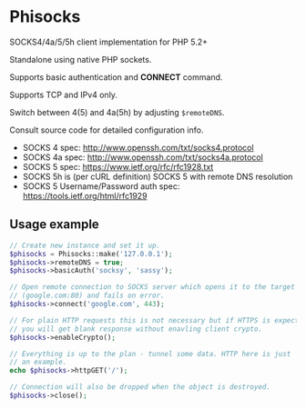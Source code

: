 # Phisocks
SOCKS4/4a/5/5h client implementation for PHP 5.2+

Standalone using native PHP sockets.

Supports basic authentication and **CONNECT** command.

Supports TCP and IPv4 only.

Switch between 4(5) and 4a(5h) by adjusting `$remoteDNS`.

Consult source code for detailed configuration info.

* SOCKS 4 spec:   http://www.openssh.com/txt/socks4.protocol
* SOCKS 4a spec:  http://www.openssh.com/txt/socks4a.protocol
* SOCKS 5 spec:   https://www.ietf.org/rfc/rfc1928.txt
* SOCKS 5h is (per cURL definition) SOCKS 5 with remote DNS resolution
* SOCKS 5 Username/Password auth spec:  https://tools.ietf.org/html/rfc1929

## Usage example

```PHP
// Create new instance and set it up.
$phisocks = Phisocks::make('127.0.0.1');
$phisocks->remoteDNS = true;
$phisocks->basicAuth('socksy', 'sassy');

// Open remote connection to SOCKS server which opens it to the target
// (google.com:80) and fails on error.
$phisocks->connect('google.com', 443);

// For plain HTTP requests this is not necessary but if HTTPS is expected
// you will get blank response without enavling client crypto.
$phisocks->enableCrypto();

// Everything is up to the plan - tunnel some data. HTTP here is just
// an example.
echo $phisocks->httpGET('/');

// Connection will also be dropped when the object is destroyed.
$phisocks->close();
```
